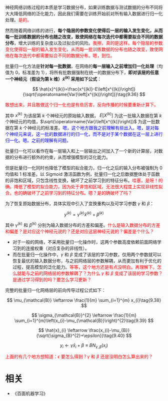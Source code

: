 

神经网络训练过程的本质是学习数据分布，如果训练数据与测试数据的分布不同将大大降低网络的泛化能力，因此我们需要在训练开始前对所有输入数据进行归一化处理。<span style="color:red;">是的。</span>

然而随着网络训练的进行，**每个隐层的参数变化使得后一层的输入发生变化，从而每一批训练数据的分布也随之改变，致使网络在每次迭代中都需要拟合不同的数据分布**，增大训练的复杂度以及过拟合的风险。<span style="color:red;">我擦，真的是这样。每个隐层的参数变化使得后一层的输入发生变化，从而每一批训练数据的分布也随之改变，致使网络在每次迭代中都需要拟合不同的数据分布。嗯，到位。</span>

批量归一化方法是**针对每一批数据**，在网络的**每一层输入之前增加归一化处理**（均值为 0，标准差为 1），将所有批数据强制在统一的数据分布下，**即对该层的任意一个神经元（假设为第 k 维）$\hat{x}^{(k)}$ 采用如下公式**：

$$
\hat{x}^{(k)}=\frac{x^{(k)}-E\left[x^{(k)}\right]}{\sqrt{\operatorname{Var}\left[x^{(k)}\right]}}\tag{9.36}
$$

<span style="color:red;">敢想出来，并且敢做这个归一化也是有些厉害，反向传播的时候要重新计算下。</span>

其中 $x^{(k)}$ 为该层第 $k$ 个神经元的原始输入数据， $E\left[X^{(k)}\right]$ 为这一批输入数据在第 $k$ 个神经元的均值，$\sqrt{\operatorname{Var}\left[x^{(k)}\right]}$ 为这一批数据在第 $k$ 个神经元的标准差。<span style="color:blue;">嗯，这个地方跟我之前理解有些出入。嗯，是对每个神经元来说，这一批的数据进行的归一化，而不是对于某个数据在这一层上进行归一化。嗯。之前的理解有问题。</span>


批量归一化可以看作在每一层输入和上一层输出之间加入了一个新的计算层，对数据的分布进行额外的约束，从而增强模型的泛化能力。

但是批量归一化同时也降低了模型的拟合能力，归一化之后的输入分布被强制为 $0$ 均值和 $1$ 标准差。以 Sigmoid 激活函数为例，批量归一化之后数据整体处于函数的非饱和区域，只包含线性变换，破坏了之前学习到的特征分布。<span style="color:red;">哇塞，是呀！的确，降低了模型的拟合能力，因为处于非饱和区域，无法很大程度上实现非线性拟合。也的确破坏了之前学习到的特征分布。嗯？是的确破坏了吗？</span>

为了恢复原始数据分布，具体实现中引入了变换重构以及可学习参数 $\gamma$ 和 $\beta$：

$$
y^{(k)}=\gamma^{(k)} \hat{x}^{(k)}+\beta^{(k)}\tag{9.37}
$$

其中 $\gamma^{(k)}$ 和 $\beta^{(k)}$ 分别为输入数据分布的方差和偏差。<span style="color:red;">什么是输入数据分布的方差和偏差？是对应这个神经元说的？还是对应这层神经元说的？偏差是个什么？ </span>

- 对于一般的网络，不采用批量归一化操作时，这两个参数高度依赖前面网络学习到的连接权重（对应复杂的非线性）。
- 而在批量归一化操作中，$\gamma$ 和 $\beta$ 变成了该层的学习参数，仅用两个参数就可以恢复最优的输入数据分布，与之前网络层的参数解耦，从而更加有利于优化的过程，提高模型的泛化能力。<span style="color:red;">等等，这个地方还是有点没明白。再理解下。怎么就能与之前的网络层的参数解耦了？为什么 $\gamma$ 和 $\beta$ 变成了该层的学习参数？是通过学习得到的吗？要怎么学习更新？</span>

完整的批量归一化网络层的前向传导过程公式如下：

$$
\mu_{\mathcal{B}} \leftarrow \frac{1}{m} \sum_{i=1}^{m} x_{i}\tag{9.38}
$$


$$
\sigma_{\mathcal{B}}^{2} \leftarrow \frac{1}{m} \sum_{i=1}^{m}\left(x_{i}-\mu_{\mathcal{B}}\right)^{2}\tag{9.39}
$$

$$
\hat{x}_{i} \leftarrow \frac{x_{i}-\mu_{B}}{\sqrt{\sigma_{B}^{2}+\epsilon}}\tag{9.40}
$$

$$
y_{i} \leftarrow \gamma \hat{x}_{i}+\beta \equiv B N_{\gamma, \beta}\left(x_{i}\right)\tag{9.41}
$$

<span style="color:red;">上面的有几个地方想知道：$\epsilon$ 要怎么得到？$\gamma$ 和 $\beta$ 还是没明白怎么算出来的？</span>


# 相关

- 《百面机器学习》
